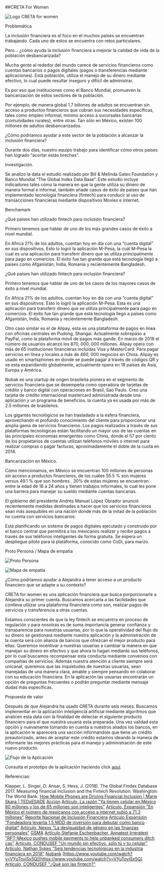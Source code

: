 ##CRETA For Women

![Logo CRETA for women](https://i.ibb.co/9pbVKjX/sinsombra.png)

Problemática

La inclusión financiera es el foco en el muchos países se encuentran trabajando. Cada uno de estos se encuentra con retos particulares.

Pero… ¿cómo ayuda la inclusión financiera a mejorar la calidad de vida de la población desbancarizada?


Mucha gente al rededor del mundo carece de servicios financieros como cuentas bancarios o pagos digitales (pagos o transferencias mediante aplicaciones). Está población, utiliza el manejo de su dinero mediante efectivo, lo cual puede resultar inseguro y difícil de administrar.

Es por eso que instituciones como el Banco Mundial, promueven la bancarización de estos sectores de la población.

Por ejemplo, de manera global 1.7 billones de adultos se encuentran sin acceso a productos financieros que cubran sus necesidades específicas, tales como empleo informal, mínimo acceso a sucursales bancarias (comunidades rurales), entre otras. Tan sólo en México, existen 100 millones de adultos desbancarizados.

¿Cómo podríamos ayudar a este sector de la población a alcanzar la inclusión financiera?

Durante dos días, nuestro equipo trabajo para identificar cómo otros países han logrado “acortar estás brechas”.

Investigación.

Se analizo la data el estudió realizado por Bill & Melinda Gates Foundation y  Banco Mundial  “The Global Index Data Base”. Este estudio incluye indicadores tales cómo la manera en que la gente utiliza su dinero de manera formal e informal, también añade casos de éxito de países que han implementado tecnología financiera (fintech) para conducir al uso de transacciones financieras mediante dispositivos
Movies e internet. 

Benchamark

¿Qué países han utilizado fintech para inclusión financiera?

Primero tenemos que hablar de uno de los más grandes casos de éxito a nivel mundial.

En Africa 21% de los adultos, cuentan hoy en día con una “cuenta digital” en sus dispositivos. Esto lo logró la aplicación M-Pesa, la cuál M-Pesa la cual es una aplicación para transferir dinero que se utiliza principalmente para pago en comercios. El éxito fue tan grande que está tecnología llegó a países como Afganistán, India, Romania y recientemente Bangladesh. 


¿Qué países han utilizado fintech para inclusión financiera?

Primero tenemos que hablar de uno de los casos de los mayores casos de éxito a nivel mundial.

En Africa 21% de los adultos, cuentan hoy en día con una “cuenta digital” en sus dispositivos. Esto lo logró la aplicación M-Pesa. Esta es una aplicación para transferir dinero que se utiliza principalmente para pago en comercios. El éxito fue tan grande que está tecnología llegó a países como Afganistán, India, Romania y recientemente Bangladesh.

Otro caso similar es el de Alipay, esta es una plataforma de pagos en línea con oficinas centrales en Pudong, Shangai. Actualmente sobrepaso a PayPal, como la plataforma móvil de pagos más gande. En marzo de 2018 el número de usuarios alcanzó los 870, 000, 000 millones. Alipay opera con más de 65 instituciones financieras incluidas Visa y MasterCard. Para pagar servicios en línea y locales a más de 460, 000 negocios en China. Alipay es usado en smartsphones en donde se puede pagar a través de códigos QR y se esta expandiendo globalmente, actualmente opera en 18 países de Asia, Europa y América.

Nubak es una startup de origen brasileña pionera en el segmento de servicios financiera que se desempeña como operadora de tarjetas de crédito y banco digital con operaciones en Brasil, Sao Paulo. Creo una tarjeta de crédito internacional mastercard administrada desde una aplicación y un programa de beneficios. la cuenta ya es usada por más de 2.5 millones de brasileños.


Los gigantes tecnológicos se han trasladado a la esfera financiera, aprovechando el profundo conocimiento del cliente para proporcionar una amplia gama de servicios financieros. Los pagos realizados a través de sus plataformas tecnológicas están facilitando un mayor uso de las cuentas en las principales economías emergentes como China, donde el 57 por ciento de los propietarios de cuentas utilizan teléfonos móviles o internet para realizar compras o pagar facturas, aproximadamente el doble de la cuota en 2014.


Bancarización en México.

Cómo mencionamos, en México se encuentran 100 millones de personas sin acceso a productos financieros, de los cuáles 55.5 %  son mujeres versus 49.1 % que son hombres . 30% de estas mujeres se encuentran entre la edad de 18 a 24 años y tienen trabajos informales, lo cual les pone una barrera para manejar su sueldo mediante cuentas bancarias.

El gobierno del presidente Andrés Manuel López Obrador anunció recientemente medidas destinadas a hacer que los servicios financieros sean más asequibles en una nación donde más de la mitad de la población no cuenta con servicios bancarios.

Está planificando un sistema de pagos digitales ejecutado y construido por el banco central que permitirá a los mexicanos realizar y recibir pagos a través de sus teléfonos inteligentes de forma gratuita. Se espera un despliegue piloto para la plataforma, conocido como CoDi, para marzo.


Proto Persona / Mapa de empatía

![Proto Persona](https://i.ibb.co/kB51khV/proto-Persona.png)

![Mapa de empatía](https://i.ibb.co/6bmjmDw/Talent-Land-Mapa-de-empati-a.jpg)

¿Cómo podríamos ayudar a Alejandra a tener acceso a un producto financiero que se adapte a su contexto?

CRETA for women es una aplicación financiera que busca porporcionarle a Alejandra  su primer cuenta. Buscamos acercarla a las facilidades que conlleva utilizar una plataforma financiera como son, realizar pagos de servicios y transferencia a otras cuentas.

Estamos conscientes de que la ley fintech se encuentra en proceso de regulación y para nosotras es de suma importancia generar confianza y transparencia para nuestras usuarias, por lo que la operatividad del flujo de su dinero se gestionará mediante nuestra aplicación y la administración  de la cuenta será con alianza de bancos que ofrezcan el mejor producto para ellas. Queremos incentivar a nuestras usuarias a cambiar la manera en que manejan su dinero en efectivo y que ahora lo hagan mediante sus teléfonos, por lo cual buscamos recompensar esta conducta mediante convenios con compañías de servicios. Además nuestra atención a cliente siempre será unicanal, queremos que las inquietudes de nuestras usuarias, sean manejadas de una manera clara, amable y siempre pensando en colaborar con su educación financiera. En la aplicación las usuarias encontrarán un opción de preguntas frecuentes o podrán preguntar mediante mensaje dudas más específicas.

Propuesta de valor

Después de que Alejandra ha usado CRETA durante seis meses. Buscamos implementar en la aplicación inteligencia artificial mediante algoritmos que analicen esta data con la finalidad de detectar el  siguiente producto financiero para el que nuestra usuaria esta preparada. Una vez validad esta opción y nuevamente tomando en cuenta a nuestros aliados los bancos, en la aplicación le aparecerá una sección informándole que tiene un crédito preautorizado, antes de aceptar este crédito estamos ideando la manera de informarle las mejores prácticas para el manejo y administración de este nuevo producto. 

![Flujo de la Aplicación](https://i.ibb.co/rZHF9HP/flujo-De-Aplicacio-n.png)

Consulta el prototipo de la aplicación haciendo click [aquí](https://marvelapp.com/5g8iija/screen/56123421).

Referencias:

Klapper, L. Singer, D. Ansar, S. Hess, J. (2018). The Global Findex Database 2017. Measuring financial Inclusion and the Fintech Revolution. Washington: The World Bank.
[How Mobile Phones are Driving Financial Inclusion | Marie Skara | TEDxESADE](https://www.youtube.com/watch?v=1O83CnrKfkk)
[Accion](https://www.accion.org/how-we-work/)
[Artículo, La razón "Ya tienen celular en México 80 millones y los de 65 millones son inteligentes"](https://www.razon.com.mx/mexico/ya-tienen-celular-en-mexico-80-millones-y-los-de-65-millones-son-inteligentes/)
[Artículo, Expansión "En México el número de mexicanos con acceso a internet subió a 71.3 millones"](https://expansion.mx/tecnologia/2018/02/20/en-mexico-hay-713-millones-de-mexicanos-con-acceso-a-internet)
[Reporte Nacional de Inclusión Financiera](https://www.cnbv.gob.mx/Inclusi%C3%B3n/Documents/Reportes%20de%20IF/Reporte%20de%20Inclusion%20Financiera%208.pdf)
[Artículo Expansión "Fondeadora levanta 1.5 MDD de inversión para debutar como banco digital"](https://expansion.mx/emprendedores/2019/03/06/fondeadora-levanta-1-5-mdd-de-inversion-para-debutar-como-banco-digital)
[Artículo, Nexos "La desigualdad de género en las finanzas personales"](https://economia.nexos.com.mx/?p=1832)
[GSMA](https://www.gsma.com/)
[Artículo,Stefanie Eschenbacher, Annatest Irreratest "RPT-Mexico pushes mobile payments to help unbanked consumers ditch cas"](https://www.reuters.com/article/mexico-fintech-unbanked/rpt-mexico-pushes-mobile-payments-to-help-unbanked-consumers-ditch-cash-idUSL1N20D0GZ)
[Artículo, CONDUSEF "Un mundo sin efectivo, sólo tú y tu celular"](https://www.condusef.gob.mx/Revista/index.php/usuario-inteligente/servicios-financieros/330-un-mundo-sin-efectivo-solo-tu-y-tu-celular)
[Artículo, Nathan Sykes "Seis tendencias tecnológicas en la industria financiera en 2018"](https://www.bbvaopenmind.com/economia/economia-global/seis-tendencias-tecnologicas-en-la-industria-financiera-en-2018/)
[Nubank](https://nubank.com.br/)
[https://www.youtube.com/watch?v=VYuToviSx5Q](https://www.youtube.com/watch?v=VYuToviSx5Q)
[Artículo, CONDUSEF "¿Qué son las fintech?"](https://www.condusef.gob.mx/Revista/index.php/usuario-inteligente/educacion-financiera/763-que-son-las-fintech)




